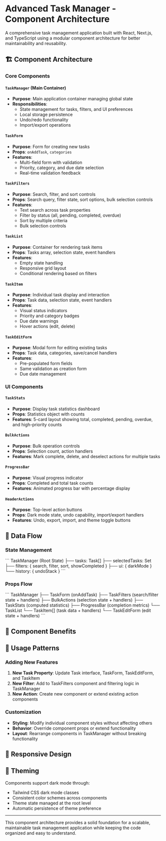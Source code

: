 # Advanced Task Manager - Component Architecture

A comprehensive task management application built with React, Next.js, and TypeScript using a modular component architecture for better maintainability and reusability.

## 🏗️ Component Architecture

### Core Components

#### `TaskManager` (Main Container)
- **Purpose**: Main application container managing global state
- **Responsibilities**: 
  - State management for tasks, filters, and UI preferences
  - Local storage persistence
  - Undo/redo functionality
  - Import/export operations


#### `TaskForm`
- **Purpose**: Form for creating new tasks
- **Props**: `onAddTask`, `categories`
- **Features**: 
  - Multi-field form with validation
  - Priority, category, and due date selection
  - Real-time validation feedback


#### `TaskFilters`
- **Purpose**: Search, filter, and sort controls
- **Props**: Search query, filter state, sort options, bulk selection controls
- **Features**:
  - Text search across task properties
  - Filter by status (all, pending, completed, overdue)
  - Sort by multiple criteria
  - Bulk selection controls


#### `TaskList`
- **Purpose**: Container for rendering task items
- **Props**: Tasks array, selection state, event handlers
- **Features**:
  - Empty state handling
  - Responsive grid layout
  - Conditional rendering based on filters


#### `TaskItem`
- **Purpose**: Individual task display and interaction
- **Props**: Task data, selection state, event handlers
- **Features**:
  - Visual status indicators
  - Priority and category badges
  - Due date warnings
  - Hover actions (edit, delete)


#### `TaskEditForm`
- **Purpose**: Modal form for editing existing tasks
- **Props**: Task data, categories, save/cancel handlers
- **Features**:
  - Pre-populated form fields
  - Same validation as creation form
  - Due date management


### UI Components

#### `TaskStats`
- **Purpose**: Display task statistics dashboard
- **Props**: Statistics object with counts
- **Features**: 5-card layout showing total, completed, pending, overdue, and high-priority counts


#### `BulkActions`
- **Purpose**: Bulk operation controls
- **Props**: Selection count, action handlers
- **Features**: Mark complete, delete, and deselect actions for multiple tasks


#### `ProgressBar`
- **Purpose**: Visual progress indicator
- **Props**: Completed and total task counts
- **Features**: Animated progress bar with percentage display


#### `HeaderActions`
- **Purpose**: Top-level action buttons
- **Props**: Dark mode state, undo capability, import/export handlers
- **Features**: Undo, export, import, and theme toggle buttons


## 🔄 Data Flow

### State Management
\`\`\`
TaskManager (Root State)
├── tasks: Task[]
├── selectedTasks: Set<number>
├── filters: { search, filter, sort, showCompleted }
├── ui: { darkMode }
└── history: { undoStack }
\`\`\`

### Props Flow
\`\`\`
TaskManager
├── TaskForm (onAddTask)
├── TaskFilters (search/filter state + handlers)
├── BulkActions (selection state + handlers)
├── TaskStats (computed statistics)
├── ProgressBar (completion metrics)
└── TaskList
    └── TaskItem[] (task data + handlers)
        └── TaskEditForm (edit state + handlers)
\`\`\`


## 🎯 Component Benefits

## 🔧 Usage Patterns

### Adding New Features
1. **New Task Property**: Update Task interface, TaskForm, TaskEditForm, and TaskItem
2. **New Filter**: Add to TaskFilters component and filtering logic in TaskManager
3. **New Action**: Create new component or extend existing action components

### Customization
- **Styling**: Modify individual component styles without affecting others
- **Behavior**: Override component props or extend functionality
- **Layout**: Rearrange components in TaskManager without breaking functionality


## 📱 Responsive Design


## 🎨 Theming

Components support dark mode through:
- Tailwind CSS dark mode classes
- Consistent color schemes across components
- Theme state managed at the root level
- Automatic persistence of theme preference

---

This component architecture provides a solid foundation for a scalable, maintainable task management application while keeping the code organized and easy to understand.
